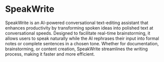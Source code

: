 # SpeakWrite

SpeakWrite is an AI-powered conversational text-editing assistant that enhances productivity by transforming spoken ideas into polished text at conversational speeds. Designed to facilitate real-time brainstorming, it allows users to speak naturally while the AI rephrases their input into formal notes or complete sentences in a chosen tone. Whether for documentation, brainstorming, or content creation, SpeakWrite streamlines the writing process, making it faster and more efficient.
